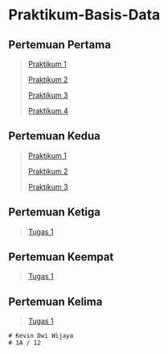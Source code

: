 # Praktikum-Basis-Data

## Pertemuan Pertama

> [Praktikum 1](https://github.com/Crown-us/Praktikum-Basis-Data/blob/main/Praktikum%20Pertemuan%201/Praktikum%201.md#praktikum-1)
>
> [Praktikum 2](https://github.com/Crown-us/Praktikum-Basis-Data/blob/main/Praktikum%20Pertemuan%201/Praktikum%202.md)
>
> [Praktikum 3](https://github.com/Crown-us/Praktikum-Basis-Data/blob/main/Praktikum%20Pertemuan%201/Praktikum%203.md)
>
> [Praktikum 4](https://github.com/Crown-us/Praktikum-Basis-Data/blob/main/Praktikum%20Pertemuan%201/Praktikum%204.md)

## Pertemuan Kedua 

> [Praktikum 1](https://github.com/Crown-us/Praktikum-Basis-Data/blob/main/Praktikum%20Pertemuan%202/Praktikum%201.md)
>
> [Praktikum 2](https://github.com/Crown-us/Praktikum-Basis-Data/blob/main/Praktikum%20Pertemuan%202/Praktikum%202.md)
>
> [Praktikum 3](https://github.com/Crown-us/Praktikum-Basis-Data/blob/main/Praktikum%20Pertemuan%202/Praktikum%203.md)

## Pertemuan Ketiga 
> [Tugas 1](https://github.com/Crown-us/Praktikum-Basis-Data/blob/main/Praktikum%20Pertemuan%203/Tugas%201.md)

## Pertemuan Keempat
> [Tugas 1](https://github.com/Crown-us/Praktikum-Basis-Data/blob/main/Praktikum%20Pertemuan%204/Tugas%201.md)

## Pertemuan Kelima
> [Tugas 1](https://github.com/Crown-us/Praktikum-Basis-Data/blob/main/Praktikum%20Pertemuan%205/Tugas%201.md)




  
```
# Kevin Dwi Wijaya
# 1A / 12
```

